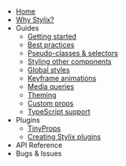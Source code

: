 - [Home](/)
- [Why Stylix?](/why-stylix)
- Guides
  - [Getting started](/getting-started)
  - [Best practices](/best-practices)
  - [Pseudo-classes & selectors](/selectors)
  - [Styling other components](/other-components)
  - [Global styles](/global-styles)
  - [Keyframe animations](/keyframes)
  - [Media queries](/media-queries)
  - [Theming](/themes)
  - [Custom props](/custom-props)
  - [TypeScript support](/typescript)
- Plugins
  - [TinyProps](/tinyprops)
  - [Creating Stylix plugins](/creating-plugins)
- API Reference
- Bugs & Issues
